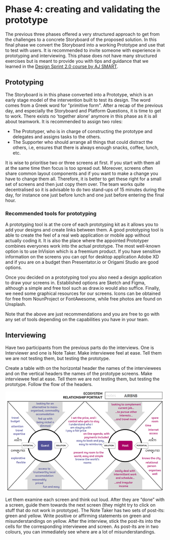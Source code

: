 # Phase 4: creating and validating the prototype

The previous three phases offered a very structured approach to get from the challenges to a concrete Storyboard of the proposed solution. In this final phase we convert the Storyboard into a working Prototype and use that to test with users. It is recommended to invite someone with experience in prototyping and interviewing. This phase does not have many structured exercises but is meant to provide you with tips and guidance that we learned in the [Design Sprint 2.0 course by AJ SMART](https://aj-smart.teachable.com/).

## Prototyping

The Storyboard is in this phase converted into a Prototype, which is an early stage model of the intervention built to test its design. The word comes from a Greek word for "primitive form". After a recap of the previous day, and especially the Storyboard and Platform Questions, it is time to get to work. There exists no 'together alone' anymore in this phase as it is all about teamwork. It is recommended to assign two roles:

* The Prototyper, who is in charge of constructing the prototype and delegates and assigns tasks to the others. 
* The Supporter who should arrange all things that could distract the others, i.e, ensures that there is always enough snacks, coffee, lunch, etc.

It is wise to prioritise two or three screens at first. If you start with them all at the same time then focus is too spread out. Moreover, screens often share common layout components and if you want to make a change you have to change them all. Therefore, it is better to get these right for a small set of screens and then just copy them over.  The team works quite decentralised so it is advisable to do two stand-ups of 15 minutes during the day, for instance one just before lunch and one just before entering the final hour.

### Recommended tools for prototyping

A prototyping tool is at the core of each prototyping kit as it allows you to add your designs and create links between them. A good prototyping tool is able to create the feel of a real web application or mobile app without actually coding it. It is also the place where the appointed Prototyper combines everyones work into the actual prototype. The most well-known option is to use InVision which is a freemium product. If you have sensitive information on the screens you can opt for desktop application Adobe XD and if you are on a budget then Presentator.io or Origami Studio are good options.

Once you decided on a prototyping tool you also need a design application to draw your screens in. Established options are Sketch and Figma, although a simple and free tool such as draw.io would also suffice. Finally, we need some graphical resources for our screens. Icons can be obtained for free from NounProject or FontAwesome, while free photos are found on Unsplash. 

Note that the above are just recommendations and you are free to go with any set of tools depending on the capabilities you have in your team.

## Interviewing

Have two participants from the previous parts do the interviews. One is Interviewer and one is Note Taker. Make interviewee feel at ease. Tell them we are not testing them, but testing the prototype.

Create a table with on the horizontal header the names of the interviewees and on the vertical headers the names of the prototype screens. Make interviewee feel at ease. Tell them we are not testing them, but testing the prototype. Follow the flow of the headers.

![](../.gitbook/assets/image%20%281%29.png)

Let them examine each screen and think out loud. After they are “done” with a screen, guide them towards the next screen \(they might try to click on stuff that do not work in prototype\). The Note Taker has two sets of post-its: green and yellow. Write positive or affirming statements on green and misunderstandings on yellow. After the interview, stick the post-its into the cells for the corresponding interviewee and screen. As post-its are in two colours, you can immediately see where are a lot of misunderstandings.





